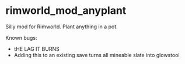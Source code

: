 # rimworld_mod_anyplant
Silly mod for Rimworld. Plant anything in a pot.

Known bugs:

- tHE LAG IT BURNS
- Adding this to an existing save turns all mineable slate into glowstool
